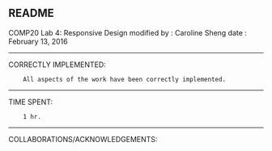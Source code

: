 README
---------------------------------------------------------------------
COMP20 Lab 4: Responsive Design
        modified by : Caroline Sheng
        date        : February 13, 2016

---------------------------------------------------------------------
CORRECTLY IMPLEMENTED:            

        All aspects of the work have been correctly implemented.

---------------------------------------------------------------------
TIME SPENT:

        1 hr.

---------------------------------------------------------------------
COLLABORATIONS/ACKNOWLEDGEMENTS:
        
        
